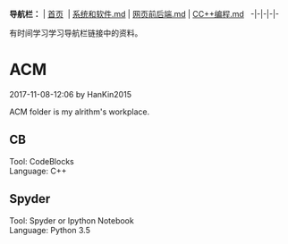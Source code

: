  **导航栏：** |
[首页](https://github.com/HanKin2015/ACM/blob/master/README.md)  |
[系统和软件.md](https://github.com/haibinren/haibinren.github.io/blob/master/%E7%B3%BB%E7%BB%9F%E5%92%8C%E8%BD%AF%E4%BB%B6.md) |
[网页前后端.md](https://github.com/haibinren/haibinren.github.io/blob/master/%E7%BD%91%E9%A1%B5%E5%89%8D%E5%90%8E%E7%AB%AF.md)  |
[CC++编程.md](https://github.com/haibinren/haibinren.github.io/blob/master/CC%2B%2B%E8%B5%84%E6%96%99.md)  
-|-|-|-|-

有时间学习学习导航栏链接中的资料。

# ACM

2017-11-08-12:06 by HanKin2015

ACM folder is my alrithm's workplace.

## CB
Tool: CodeBlocks   
Language: C++

## Spyder
Tool: Spyder or Ipython Notebook   
Language: Python 3.5













